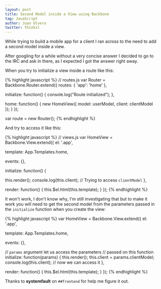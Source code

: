 ```yaml
---
layout: post
title: Second Model inside a View using Backbone 
tag: JavaScript 
author: Juan Olvera
twitter: thinkxl
---
```


While trying to build a mobile app for a client I ran across to the need to add a second model inside a view. 

After googling for a while without a very concise answer I decided to go to the IRC and ask in there, as I expected I got the answer right away.

When you try to initialize a view inside a route like this:

{% highlight javascript %}
// routes.js
var Router = Backbone.Router.extend({
  routes: {
    'app': 'home'
  },

  initialize: function() {
    console.log("Route initialized");
  },

  home: function() {
    new HomeView({ 
      model: userModel, 
      client: clientModel 
    });
  }
});

var route = new Router();
{% endhighlight %}

And try to access it like this:

{% highlight javascript %}
// views.js
var HomeView = Backbone.View.extend({
  el: '.app',

  template: App.Templates.home,

  events: {},

  initialize: function() {

  this.render();
    console.log(this.client); // Trying to access `clientModel`
  },

  render: function() {
    this.$el.html(this.template);
  }
});
{% endhighlight %}

It won't work, I don't know why, I'm still investigating that but to make it work you will need to get the second model from the parameters passed in the `initialize` function when you create the view:

{% highlight javascript %}
var HomeView = Backbone.View.extend({
  el: '.app',

  template: App.Templates.home,

  events: {},

  // `params` argument let us access the parameters 
  // passed on this function
  initialize: function(params) { 
    this.render();
    this.client = params.clientModel;
    console.log(this.client); // now we can access it
  },

  render: function() {
    this.$el.html(this.template);
  }
});
{% endhighlight %}

Thanks to **systemfault** on `##frontend` for help me figure it out.
